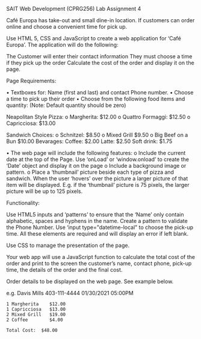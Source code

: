 SAIT Web Development (CPRG256) Lab Assignment 4

Café Europa has take-out and small dine-in location. If customers can order online and choose a convenient time for pick up. 

Use HTML 5, CSS and JavaScript to create a web application for ‘Café Europa’. The application will do the following:

The Customer will enter their contact information
They must choose a time if they pick up the order
Calculate the cost of the order and display it on the page.


Page Requirements:

•	Textboxes for:  Name (first and last) and contact Phone number. 
•	Choose a time to pick up their order
•	Choose from the following food items and quantity: (Note: Default quantity should be zero)

Neapolitan Style Pizza:
o	Margherita: 	$12.00
o	Quattro Formaggi: 	$12.50
o	Capricciosa:	$13.00

Sandwich Choices:
o	Schnitzel: 	$8.50
o	Mixed Grill 	$9.50
o	Big Beef on a Bun 	$10.00
Bevarages:
		Coffee: 		$2.00
		Latte:		$2.50
		Soft drink:	$1.75	


•	The web page will include the following features:
o	Include the current date at the top of the Page. Use ‘onLoad’ or ‘window.onload’ to create the ‘Date’ object and display it on the page
o	Include a background image or pattern.
o	Place a ‘thumbnail’ picture beside each type of pizza and sandwich.  When the user ‘hovers’ over the picture a larger picture of that item will be displayed. E.g. if the ‘thumbnail’ picture is 75 pixels, the larger picture will be up to 125 pixels.

Functionality:

Use HTML5 inputs and ‘patterns’ to ensure that the ‘Name’ only contain alphabetic, spaces and hyphens in the name. Create a pattern to validate the Phone Number. Use ‘input type="datetime-local" to choose the pick-up time. All these elements are required and will display an error if left blank.

Use CSS to manage the presentation of the page.

Your web app will use a JavaScript function to calculate the total cost of the order and print to the screen the customer’s name, contact phone, pick-up time, the details of the order and the final cost.


Order details to be displayed on the web page. See example below.


e.g.
	Davis Mills
	403-111-4444
	01/30/2021 05:00PM
	
	1 Margherita  	$12.00
	1 Capricciosa	$13.00
	2 Mixed Grill 	$19.00
	2 Coffee 		$4.00

	Total Cost:	 $48.00